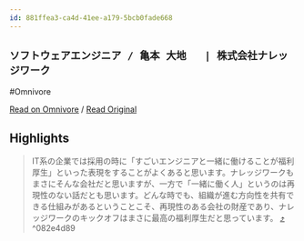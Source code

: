 ```yaml
---
id: 881ffea3-ca4d-41ee-a179-5bcb0fade668
---
```


## `ソフトウェアエンジニア / 亀本 大地   | 株式会社ナレッジワーク`
#Omnivore

[Read on Omnivore](https://omnivore.app/me/-191c596aaa9) / [Read Original](https://kwork.studio/story/kamemoto)


## Highlights

> IT系の企業では採用の時に「すごいエンジニアと一緒に働けることが福利厚生」といった表現をすることがよくあると思います。ナレッジワークもまさにそんな会社だと思いますが、一方で「一緒に働く人」というのは再現性のない話だとも思います。どんな時でも、組織が進む方向性を共有できる仕組みがあるということこそ、再現性のある会社の財産であり、ナレッジワークのキックオフはまさに最高の福利厚生だと思っています。 [⤴️](https://omnivore.app/me/-191c596aaa9#082e4d89-4245-49ff-9494-b59376a17b64)  ^082e4d89

